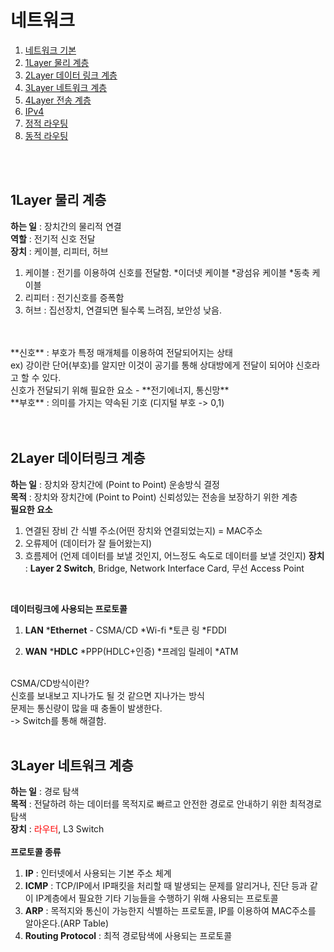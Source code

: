 # 네트워크

1. [네트워크 기본](#네트워크-기본)
2. [1Layer 물리 계층](#1Layer-물리-계층)
3. [2Layer 데이터 링크 계층](#2Layer-데이터링크-계층)
4. [3Layer 네트워크 계층](3Layer-네트워크-계층)
5. [4Layer 전송 계층](4Layer-전송-계층)
6. [IPv4](IPv4)
7. [정적 라우팅](정적-라우팅)
8. [동적 라우팅](동적-라우팅)
<br>
<br>

## 1Layer 물리 계층
**하는 일** : 장치간의 물리적 연결 <br>
**역할** : 전기적 신호 전달 <br>
**장치** : 케이블, 리피터, 허브 <br>

1. 케이블 : 전기를 이용하여 신호를 전달함.
  *이더넷 케이블
  *광섬유 케이블
  *동축 케이블
2. 리피터 : 전기신호를 증폭함
3. 허브 : 집선장치, 연결되면 될수록 느려짐, 보안성 낮음.
<br>
<br>
**신호** : 부호가 특정 매개체를 이용하여 전달되어지는 상태 <br>
ex) 강이란 단어(부호)를 알지만 이것이 공기를 통해 상대방에게 전달이 되어야 신호라고 할 수 있다. <br>
신호가 전달되기 위해 필요한 요소 - **전기에너지, 통신망** <br>
**부호** : 의미를 가지는 약속된 기호 (디지털 부호 -> 0,1) <br>

<br>
<br>

## 2Layer 데이터링크 계층
**하는 일** : 장치와 장치간에 (Point to Point) 운송방식 결정 <br>
**목적** : 장치와 장치간에 (Point to Point) 신뢰성있는 전송을 보장하기 위한 계층 <br>
**필요한 요소** <br>
1. 연결된 장비 간 식별 주소(어떤 장치와 연결되었는지) = MAC주소
2. 오류제어 (데이터가 잘 들어왔는지)
3. 흐름제어 (언제 데이터를 보낼 것인지, 어느정도 속도로 데이터를 보낼 것인지)
**장치** : **Layer 2 Switch**, Bridge, Network Interface Card, 무선 Access Point <br>
<br>

**데이터링크에 사용되는 프로토콜**
1. **LAN**
  ***Ethernet** - CSMA/CD
  *Wi-fi
  *토큰 링
  *FDDI

2. **WAN**
***HDLC**
*PPP(HDLC+인증)
*프레임 릴레이
*ATM

<br>
CSMA/CD방식이란? <br>
신호를 보내보고 지나가도 될 것 같으면 지나가는 방식 <br>
문제는 통신량이 많을 때 충돌이 발생한다. <br>
-> Switch를 통해 해결함.

<br>
<br>

## 3Layer 네트워크 계층
**하는 일** : 경로 탐색 <br>
**목적** : 전달하려 하는 데이터를 목적지로 빠르고 안전한 경로로 안내하기 위한 최적경로 탐색 <br>
**장치** : <span style="color:red">라우터</span>, L3 Switch <br>
<br>
**프로토콜 종류**
1. **IP** : 인터넷에서 사용되는 기본 주소 체계
2. **ICMP** : TCP/IP에서 IP패킷을 처리할 때 발생되는 문제를 알리거나, 진단 등과 같이 IP계층에서 필요한 기타 기능들을 수행하기 위해 사용되는 프로토콜
3. **ARP** : 목적지와 통신이 가능한지 식별하는 프로토콜, IP를 이용하여 MAC주소를 알아온다.(ARP Table)
4. **Routing Protocol** : 최적 경로탐색에 사용되는 프로토콜

